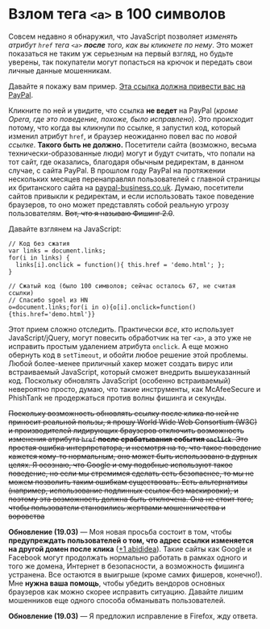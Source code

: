 # Взлом тега `<a>` в 100 символов

Совсем недавно я обнаружил, что JavaScript позволяет _изменять атрибут `href`
тега `<a>` **после** того, как вы кликнете по нему_. Это может показаться не
таким уж серьезным на первый взгляд, но будьте уверены, так покупатели могут
попасться на крючок и передать свои личные данные мошенникам.

Давайте я покажу вам пример. <a href="http://www.paypal.co.uk/"
onclick="this.href='demo.html'">Эта ссылка должна привести вас на
PayPal</a>.

Кликните по ней и увидите, что ссылка **не ведет** на PayPal (*кроме Opera,
где это поведение, похоже, было исправлено*). Это происходит потому, что когда
вы кликнули по ссылке, я запустил код, который изменил атрибут `href`, и
браузер неожиданно повел вас по *новой ссылке*. **Такого быть не должно.**
Посетители сайта (возможно, весьма технически-образованные люди) могут и будут
считать, что попали на тот сайт, где оказались, благодаря обычным редиректам,
в данном случае, с сайта PayPal. В прошлом году PayPal на протяжении
нескольких месяцев перенаправлял пользователей с главной страницы их
британского сайта на [paypal-business.co.uk][1]. Думаю, посетители сайтов
привыкли к редиректам, и если использовать такое поведение браузеров, то оно
может представлять собой реальную угрозу пользователям. <s>Вот, что я называю
Фишинг 2.0</s>.

Давайте взглянем на JavaScript:

    // Код без сжатия
    var links = document.links;
    for(i in links) {
      links[i].onclick = function(){ this.href = 'demo.html'; };
    }

    // Сжатый код (было 100 символов; сейчас осталось 67, не считая ссылки)
    // Спасибо sgoel из HN
    o=document.links;for(i in o){o[i].onclick=function(){this.href='demo.html'}}

Этот прием сложно отследить. Практически *все*, кто использует
JavaScript/jQuery, могут повесить обработчик на тег `<a>`, а это уже не
исправить простым удалением атрибута `onclick`. А еще можно обернуть код в
`setTimeout`, и обойти любое решение этой проблемы. Любой более-менее
приличный хакер может создать вирус или встраиваемый JavaScript, который
сможет внедрить вышеуказанный код. Поскольку обновлять JavaScript (особенно
встраиваемый) невероятно просто, думаю, что такие инструменты, как
McAfeeSecure и PhishTank не продержаться против волны фишинга и секунды.

<s>Поскольку возможность обновлять ссылку после клика по ней не приносит
реальной пользы, я прошу World Wide Web Consortium (W3C) и производителей
лидирующих браузеров отключить возможность изменения атрибута `href` **после
срабатывания события `onclick`**. Это простая ошибка интерпретатора, и несмотря
на то, что такое поведение кажется кому-то нормальным, оно может быть
использовано в дурных целях. Я осознаю, что Google и ему подобные используют
такое поведение, но если мы стремимся сделать cеть безопаснее, то мы не можем
позволить таким ошибкам существовать. Есть альтернативы (например,
использование подлинных ссылок без маскировки), и поэтому эта возможность
должна быть отключена. Она не стоит того, чтобы пользователи становились
жертвами мошенничества и воровства</s>

**Обновление (19.03)** — Моя новая просьба состоит в том, чтобы **предупреждать
пользователей о том, что адрес ссылки изменяется на другой домен после клика**
([+1 abididea][2]). Такие сайты как Google и Facebook могут продолжать
нормально работать в рамках одного и того же домена, Интернет в безопасности,
а возможность фишинга устранена. Все остаются в выигрыше (кроме самих
фишеров, конечно!). Мне **нужна ваша помощь**, чтобы убедить вендоров основных
браузеров как можно скорее исправить ситуацию. Давайте лишим мошенников еще
одного способа обманывать пользователей.

**Обновление (19.03)** — Я предложил исправление в Firefox, жду ответа.

[1]: http://paypal-business.co.uk/
[2]: http://www.reddit.com/user/abadidea
